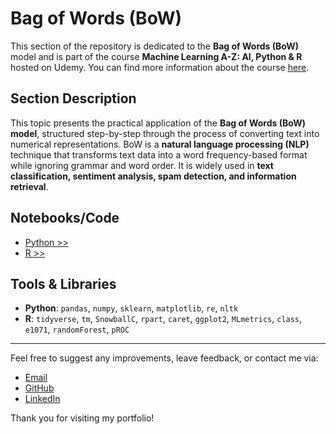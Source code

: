 # Bag of Words (BoW)

This section of the repository is dedicated to the **Bag of Words (BoW)**  model and is part of the course **Machine Learning A-Z: AI, Python & R** hosted on Udemy. You can find more information about the course [here](https://www.udemy.com/course/machinelearning/).  

## **Section Description**  

This topic presents the practical application of the **Bag of Words (BoW) model**, structured step-by-step through the process of converting text into numerical representations. BoW is a **natural language processing (NLP)** technique that transforms text data into a word frequency-based format while ignoring grammar and word order. It is widely used in **text classification, sentiment analysis, spam detection, and information retrieval**.  

## **Notebooks/Code**  

+ [Python >>](./01_Python/bow_py.ipynb)  
+ [R >>](./02_R/bow_r.ipynb)  

## **Tools & Libraries**  

+ **Python**: `pandas`, `numpy`, `sklearn`, `matplotlib`, `re`, `nltk`
+ **R**: `tidyverse`, `tm`, `SnowballC`, `rpart`, `caret`, `ggplot2`, `MLmetrics`, `class`, `e1071`, `randomForest`, `pROC`

---

Feel free to suggest any improvements, leave feedback, or contact me via:
- [Email](mailto:daluchki@gmail.com)
- [GitHub](https://github.com/daluchkin)
- [LinkedIn](https://www.linkedin.com/in/dmitry-luchkin/)

Thank you for visiting my portfolio!

